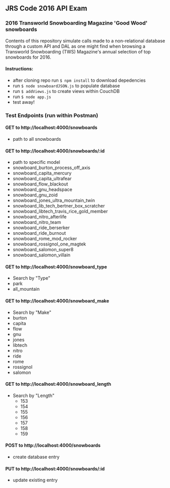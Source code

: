 ## JRS Code 2016 API Exam
### 2016 Transworld Snowboarding Magazine 'Good Wood' snowboards

Contents of this repository simulate calls made to a non-relational database through a custom API and DAL as one might find when browsing a Transworld Snowboarding (TWS) Magazine's annual selection of top snowboards for 2016. 

#### Instructions:

* after cloning repo run `$ npm install` to download depedencies
* run `$ node snowboardJSON.js` to populate database 
* run `$ addViews.js` to create views within CouchDB
* run `$ node app.js`
* test away!

### Test Endpoints (run within Postman)
 
#### GET to http://localhost:4000/snowboards
 * path to all snowboards
 
#### GET to http://localhost:4000/snowboards/:id 
 * path to specific model 
  * snowboard_burton_process_off_axis
  * snowboard_capita_mercury
  * snowboard_capita_ultrafear
  * snowboard_flow_blackout
  * snowboard_gnu_headspace
  * snowboard_gnu_zoid
  * snowboard_jones_ultra_mountain_twin
  * snowboard_lib_tech_bertner_box_scratcher
  * snowboard_libtech_travis_rice_gold_member
  * snowboard_nitro_afterlife
  * snowboard_nitro_team
  * snowboard_ride_berserker
  * snowboard_ride_burnout
  * snowboard_rome_mod_rocker
  * snowboard_rossignol_one_magtek
  * snowboard_salomon_super8
  * snowboard_salomon_villain

#### GET to http://localhost:4000/snowboard_type
 * Search by "Type"
  * park
  * all_mountain

#### GET to http://localhost:4000/snowboard_make
 * Search by "Make"
  * burton
  * capita
  * flow
  * gnu
  * jones
  * libtech
  * nitro
  * ride
  * rome
  * rossignol
  * salomon
 
#### GET to http://localhost:4000/snowboard_length
 * Search by "Length"
   * 153
   * 154
   * 155 
   * 156
   * 157
   * 158
   * 159
   
#### POST to http://localhost:4000/snowboards
 * create database entry

#### PUT to http://localhost:4000/snowboards/:id 
 * update existing entry
   
